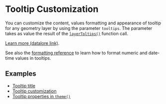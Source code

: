 # Tooltip Customization

You can customize the content, values formatting and appearance of tooltip for any geometry layer by using the parameter `tooltips`.
The parameter takes as value the result of the [`layerToltips()`](%api_tooltips%/layer-tooltips/index.html) function call.

[Learn more (datalore link)](%nbp-tooltips%).

See also the [formatting reference](formats.md) to learn how to format numeric and date-time values in tooltips.


## Examples

- [Tooltip title](%nb-tooltip_title%)
- [Tooltip customization](%nb-tooltip_config%)
- [Tooltip properties in `theme()`](%nb-tooltips_theme%)
